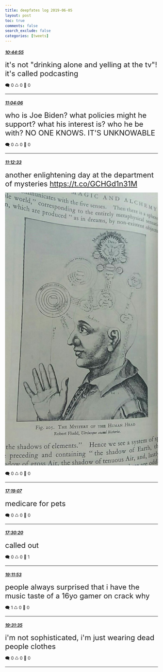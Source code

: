 ```yaml
---
title: deepfates log 2019-06-05
layout: post
toc: true
comments: false
search_exclude: false
categories: [tweets]
---
```



#### <a href = "https://twitter.com/deepfates/status/1136312958080864256">*10:44:55*</a>

<font size="5">it's not "drinking alone and yelling at the tv"! it's called podcasting</font>



🗨️ 0 ♺ 0 🤍  0   

---
    
#### <a href = "https://twitter.com/deepfates/status/1136317785221419008">*11:04:06*</a>

<font size="5">who is Joe Biden? what policies might he support? what his interest is? who he be with?  NO ONE KNOWS. IT'S UNKNOWABLE</font>



🗨️ 0 ♺ 0 🤍  0   

---
    
#### <a href = "https://twitter.com/deepfates/status/1136319912954044418">*11:12:33*</a>

<font size="5">another enlightening day at the department of mysteries  https://t.co/GCHGd1n31M</font>

![image from twitter](/images/D8UE7vIUIAY2oq1.jpg)


🗨️ 0 ♺ 0 🤍  0   

---
    
#### <a href = "https://twitter.com/deepfates/status/1136412162484654082">*17:19:07*</a>

<font size="5">medicare for pets</font>



🗨️ 0 ♺ 0 🤍  0   

---
    
#### <a href = "https://twitter.com/deepfates/status/1136414984626245632">*17:30:20*</a>

<font size="5">called out</font>



🗨️ 0 ♺ 0 🤍  1   

---
    
#### <a href = "https://twitter.com/deepfates/status/1136440542173073408">*19:11:53*</a>

<font size="5">people always surprised that i have the music taste of a 16yo gamer on crack why</font>



🗨️ 1 ♺ 0 🤍  0   

---
    
#### <a href = "https://twitter.com/deepfates/status/1136445498074656768">*19:31:35*</a>

<font size="5">i'm not sophisticated, i'm just wearing dead people clothes</font>



🗨️ 0 ♺ 0 🤍  0   

---
    
            


